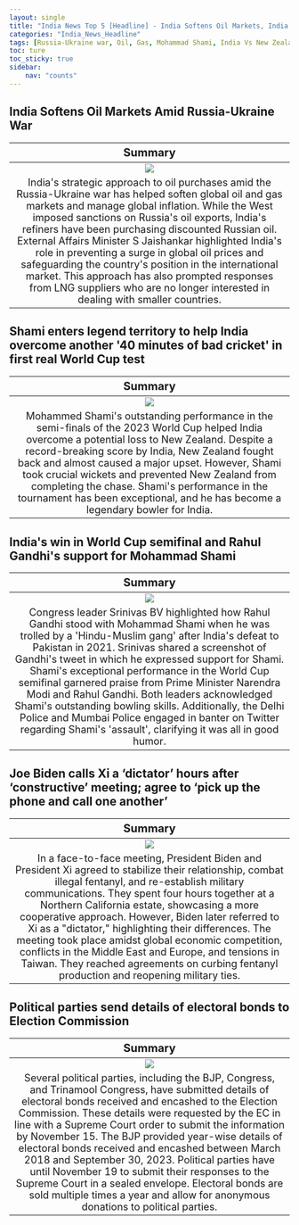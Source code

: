 ```yaml
---
layout: single
title: "India News Top 5 [Headline] - India Softens Oil Markets, India Vs New Zealand, Cricket World Cup"
categories: "India_News_Headline"
tags: [Russia-Ukraine war, Oil, Gas, Mohammad Shami, India Vs New Zealand, Cricket World Cup, Joe Biden, Xi Jinping, US-China, Election]
toc: ture
toc_sticky: true
sidebar:
    nav: "counts"
---
```


<style>
table th:first-of-type {
    width: 100%;
    font-size: 20px;
}
table td:nth-of-type(1) {
    width: 100%;
    font-size: 18px;
}
</style>

## India Softens Oil Markets Amid Russia-Ukraine War

Summary | 
:---:|
![](/assets/images/2023-11-16-India_News_Headline_231116_1-1.webp) |
India's strategic approach to oil purchases amid the Russia-Ukraine war has helped soften global oil and gas markets and manage global inflation. While the West imposed sanctions on Russia's oil exports, India's refiners have been purchasing discounted Russian oil. External Affairs Minister S Jaishankar highlighted India's role in preventing a surge in global oil prices and safeguarding the country's position in the international market. This approach has also prompted responses from LNG suppliers who are no longer interested in dealing with smaller countries. |

## Shami enters legend territory to help India overcome another '40 minutes of bad cricket' in first real World Cup test

Summary | 
:---:|
![](/assets/images/2023-11-16-India_News_Headline_231116_1-2.webp) |
Mohammed Shami's outstanding performance in the semi-finals of the 2023 World Cup helped India overcome a potential loss to New Zealand. Despite a record-breaking score by India, New Zealand fought back and almost caused a major upset. However, Shami took crucial wickets and prevented New Zealand from completing the chase. Shami's performance in the tournament has been exceptional, and he has become a legendary bowler for India. |

## India's win in World Cup semifinal and Rahul Gandhi's support for Mohammad Shami

Summary | 
:---:|
![](/assets/images/2023-11-16-India_News_Headline_231116_1-3.webp) |
Congress leader Srinivas BV highlighted how Rahul Gandhi stood with Mohammad Shami when he was trolled by a 'Hindu-Muslim gang' after India's defeat to Pakistan in 2021. Srinivas shared a screenshot of Gandhi's tweet in which he expressed support for Shami. Shami's exceptional performance in the World Cup semifinal garnered praise from Prime Minister Narendra Modi and Rahul Gandhi. Both leaders acknowledged Shami's outstanding bowling skills. Additionally, the Delhi Police and Mumbai Police engaged in banter on Twitter regarding Shami's 'assault', clarifying it was all in good humor. |

## Joe Biden calls Xi a ‘dictator’ hours after ‘constructive’ meeting; agree to ‘pick up the phone and call one another’

Summary | 
:---:|
![](/assets/images/2023-11-16-India_News_Headline_231116_1-4.webp) |
In a face-to-face meeting, President Biden and President Xi agreed to stabilize their relationship, combat illegal fentanyl, and re-establish military communications. They spent four hours together at a Northern California estate, showcasing a more cooperative approach. However, Biden later referred to Xi as a "dictator," highlighting their differences. The meeting took place amidst global economic competition, conflicts in the Middle East and Europe, and tensions in Taiwan. They reached agreements on curbing fentanyl production and reopening military ties. |

## Political parties send details of electoral bonds to Election Commission

Summary | 
:---:|
![](/assets/images/2023-11-16-India_News_Headline_231116_1-5.webp) |
Several political parties, including the BJP, Congress, and Trinamool Congress, have submitted details of electoral bonds received and encashed to the Election Commission. These details were requested by the EC in line with a Supreme Court order to submit the information by November 15. The BJP provided year-wise details of electoral bonds received and encashed between March 2018 and September 30, 2023. Political parties have until November 19 to submit their responses to the Supreme Court in a sealed envelope. Electoral bonds are sold multiple times a year and allow for anonymous donations to political parties. |